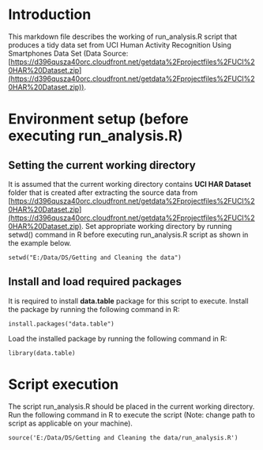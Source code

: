 # Introduction
This markdown file describes the working of run_analysis.R script that produces 
a tidy data set from UCI Human Activity Recognition Using Smartphones Data Set (Data Source: [https://d396qusza40orc.cloudfront.net/getdata%2Fprojectfiles%2FUCI%20HAR%20Dataset.zip](https://d396qusza40orc.cloudfront.net/getdata%2Fprojectfiles%2FUCI%20HAR%20Dataset.zip)). 

# Environment setup (before executing run_analysis.R)
## Setting the current working directory
It is assumed that the current working directory contains **UCI HAR Dataset** 
folder that is created after extracting the source data from [https://d396qusza40orc.cloudfront.net/getdata%2Fprojectfiles%2FUCI%20HAR%20Dataset.zip](https://d396qusza40orc.cloudfront.net/getdata%2Fprojectfiles%2FUCI%20HAR%20Dataset.zip). Set appropriate working directory by running setwd() command in R before executing run_analysis.R script as shown in the example below.
```{r}
setwd("E:/Data/DS/Getting and Cleaning the data")
```

## Install and load required packages
It is required to install **data.table** package for this script to execute. Install the package by running the following command in R:
```{r}
install.packages("data.table")
```
Load the installed package by running the following command in R:
```{r}
library(data.table)
```

# Script execution
The script run_analysis.R should be placed in the current working directory. Run the following command in R to execute the script (Note: change path to script as applicable on your machine). 
```{r}
source('E:/Data/DS/Getting and Cleaning the data/run_analysis.R')
```



